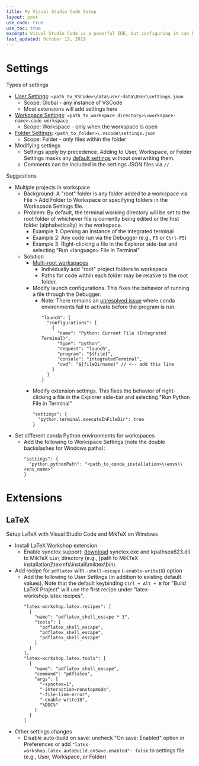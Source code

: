 ```yaml
---
title: My Visual Studio Code Setup
layout: post
use_code: true
use_toc: true
excerpt: Visual Studio Code is a powerful IDE, but configuring it can be challenging. I present an overview of how VSCode manages settings and my personal setup on a Windows 10 machine.
last_updated: October 15, 2019
---
```


# Settings

Types of settings
- [User Settings](https://code.visualstudio.com/docs/getstarted/settings): `<path_to_VSCode>\data\user-data\User\settings.json`
  - Scope: Global - any instance of VSCode
  - Most extensions will add settings here
- [Workspace Settings](https://code.visualstudio.com/docs/getstarted/settings): `<path_to_workspace_directory>\<workspace-name>.code-workspace`
  - Scope: Workspace - only when the workspace is open
- [Folder Settings](https://code.visualstudio.com/docs/editor/multi-root-workspaces#_settings): `<path_to_folder>\.vscode\settings.json`
  - Scope: Folder - only files within the folder
- Modifying settings
  - Settings apply by precedence. Adding to User, Workspace, or Folder Settings masks any [default settings](https://code.visualstudio.com/docs/getstarted/settings#_default-settings) without overwriting them.
  - Comments can be included in the settings JSON files via `//`

Suggestions
- Multiple projects in workspace
  - Background: A "root" folder is any folder added to a workspace via File > Add Folder to Workspace or specifying folders in the Workspace Settings file.
  - Problem: By default, the terminal working directory will be set to the root folder of whichever file is currently being edited or the first folder (alphabetically) in the workspace.
    - Example 1: Opening an instance of the integrated terminal
    - Example 2: Any code run via the Debugger (e.g., `F5` or `Ctrl-F5`)
    - Example 3: Right-clicking a file in the Explorer side-bar and selecting "Run \<language\> File in Terminal"
  - Solution
    - [Multi-root workspaces](https://code.visualstudio.com/docs/editor/multi-root-workspaces)
      - Individually add "root" project folders to workspace
      - Paths for code within each folder may be relative to the root folder.
    - Modify launch configurations. This fixes the behavior of running a file through the Debugger.
      - Note: There remains an [unresolved issue](https://github.com/microsoft/vscode-python/issues/4300) where conda environments fail to activate before the program is run.
        ```{json}
        "launch": {
          "configurations": [
            {
              "name": "Python: Current File (Integrated Terminal)",
              "type": "python",
              "request": "launch",
              "program": "${file}",
              "console": "integratedTerminal",
              "cwd": "${fileDirname}" // <-- add this line
            }
          ]
        }
        ```
    - Modify extension settings. This fixes the behavior of right-clicking a file in the Explorer side-bar and selecting "Run Python File in Terminal"
      ```{json}
      "settings": {
        "python.terminal.executeInFileDir": true
      }
      ```
- Set different conda Python environments for workspaces
  - Add the following to Workspace Settings (note the double backslashes for Windows paths):
    ```{json}
    "settings": {
      "python.pythonPath": "<path_to_conda_installation>\\envs\\<env_name>"
    }
    ```

# Extensions

## LaTeX

Setup LaTeX with Visual Studio Code and MikTeX on Windows
- Install LaTeX Workshop extension
  - Enable synctex support: [download](https://github.com/aminophen/w32tex-build) synctex.exe and kpathsea623.dll to MikTeX `bin\` directory (e.g., \[path to MiKTeX installation\]\texmfs\install\miktex\bin).
- Add recipe for `pdflatex` with `-shell-escape` (`-enable-write18`) option
  - Add the following to User Settings (in addition to existing default values). Note that the default keybinding `Ctrl + Alt + B` for "Build LaTeX Project" will use the first recipe under "latex-workshop.latex.recipes".
    ```{json}
    "latex-workshop.latex.recipes": [
      {
        "name": "pdflatex_shell_escape * 3",
        "tools": [
          "pdflatex_shell_escape",
          "pdflatex_shell_escape",
          "pdflatex_shell_escape"
        ]
      }
    ],
    "latex-workshop.latex.tools": [
      {
        "name": "pdflatex_shell_escape",
        "command": "pdflatex",
        "args": [
          "-synctex=1",
          "-interaction=nonstopmode",
          "-file-line-error",
          "-enable-write18",
          "%DOC%"
        ]
      }
    ]
    ```
- Other settings changes
  - Disable auto-build on save: uncheck "On save: Enabled" option in Preferences or add `"latex-workshop.latex.autoBuild.onSave.enabled": false` to settings file (e.g., User, Workspace, or Folder)